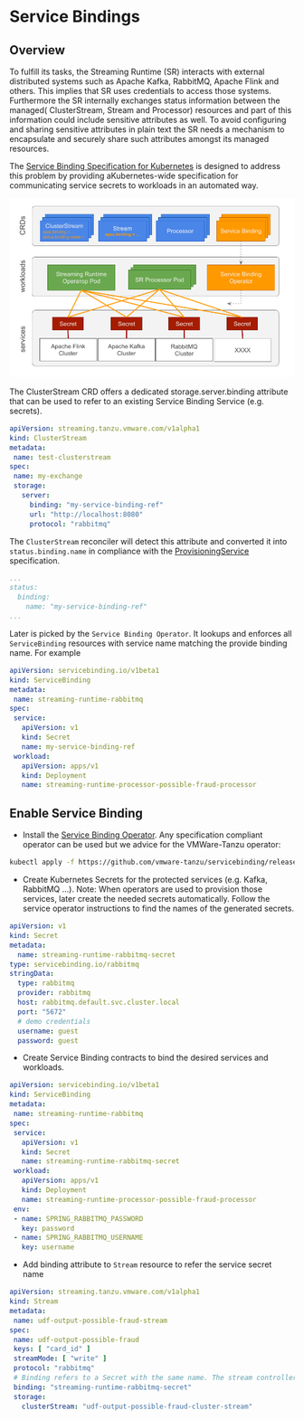# Service Bindings

## Overview

To fulfill its tasks, the Streaming Runtime (SR) interacts with external distributed systems such as Apache Kafka, RabbitMQ, Apache Flink and others. This implies that SR uses credentials to access those systems.
Furthermore the SR internally exchanges status information between the managed( ClusterStream, Stream and Processor) resources and part of this information could include sensitive attributes as well.
To avoid configuring and sharing sensitive attributes in plain text the SR needs a mechanism to encapsulate and securely share such attributes amongst its managed resources.

The [Service Binding Specification for Kubernetes](https://servicebinding.io/) is designed to address this problem by providing aKubernetes-wide specification for communicating service secrets to workloads in an automated way.

![Streaming Runtime Service Binding](streaming-runtime-service-binding.png)

The ClusterStream CRD offers a dedicated storage.server.binding attribute that can be used to refer to an existing Service Binding Service (e.g. secrets).

```yaml
apiVersion: streaming.tanzu.vmware.com/v1alpha1
kind: ClusterStream
metadata:
 name: test-clusterstream
spec:
 name: my-exchange
 storage:
   server:
     binding: "my-service-binding-ref"
     url: "http://localhost:8080"
     protocol: "rabbitmq"     
```

The `ClusterStream` reconciler will detect this attribute and converted it into `status.binding.name` in compliance with the [ProvisioningService](https://servicebinding.io/spec/core/1.0.0/#provisioned-service) specification.

```yaml
...
status:
  binding:
    name: "my-service-binding-ref"
...    
```

Later is picked by the `Service Binding Operator`. It lookups and enforces all `ServiceBinding` resources with service name matching the provide binding name. For example

```yaml
apiVersion: servicebinding.io/v1beta1
kind: ServiceBinding
metadata:
 name: streaming-runtime-rabbitmq
spec:
 service:
   apiVersion: v1
   kind: Secret
   name: my-service-binding-ref
 workload:
   apiVersion: apps/v1
   kind: Deployment
   name: streaming-runtime-processor-possible-fraud-processor
```

## Enable Service Binding

* Install the [Service Binding Operator](https://github.com/vmware-tanzu/servicebinding).
Any specification compliant operator can be used but we advice for the VMWare-Tanzu operator:

```bash
kubectl apply -f https://github.com/vmware-tanzu/servicebinding/releases/download/v0.7.1/service-bindings-0.7.1.yaml
```

* Create Kubernetes Secrets for the protected services (e.g. Kafka, RabbitMQ …).
Note: When operators are used to provision those services, later create the needed secrets automatically. Follow the service operator instructions to find the names of the generated secrets.

```yaml
apiVersion: v1
kind: Secret
metadata:
  name: streaming-runtime-rabbitmq-secret
type: servicebinding.io/rabbitmq
stringData:
  type: rabbitmq
  provider: rabbitmq
  host: rabbitmq.default.svc.cluster.local
  port: "5672"
  # demo credentials
  username: guest
  password: guest
```

* Create Service Binding contracts to bind the desired services and workloads.

```yaml
apiVersion: servicebinding.io/v1beta1
kind: ServiceBinding
metadata:
 name: streaming-runtime-rabbitmq
spec:
 service:
   apiVersion: v1
   kind: Secret
   name: streaming-runtime-rabbitmq-secret
 workload:
   apiVersion: apps/v1
   kind: Deployment
   name: streaming-runtime-processor-possible-fraud-processor
 env:
 - name: SPRING_RABBITMQ_PASSWORD
   key: password
 - name: SPRING_RABBITMQ_USERNAME
   key: username
```

* Add binding attribute to `Stream` resource to refer the service secret name

```yaml
apiVersion: streaming.tanzu.vmware.com/v1alpha1
kind: Stream
metadata:
 name: udf-output-possible-fraud-stream
spec:
 name: udf-output-possible-fraud
 keys: [ "card_id" ]
 streamMode: [ "write" ]
 protocol: "rabbitmq"
 # Binding refers to a Secret with the same name. The stream controller uses this binding to configure ClusterStream's auto-creation
 binding: "streaming-runtime-rabbitmq-secret"
 storage:
   clusterStream: "udf-output-possible-fraud-cluster-stream"
```